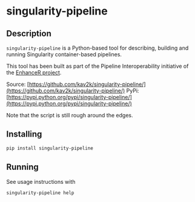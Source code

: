 singularity-pipeline
===

Description
---

`singularity-pipeline` is a Python-based tool for describing, building and running Singularity container-based pipelines.

This tool has been built as part of the Pipeline Interoperability initiative of the [EnhanceR project](https://www.enhancer.ch/).

Source: [https://github.com/kav2k/singularity-pipeline/](https://github.com/kav2k/singularity-pipeline/)
PyPi: [https://pypi.python.org/pypi/singularity-pipeline/](https://pypi.python.org/pypi/singularity-pipeline/)

Note that the script is still rough around the edges.

Installing
---

```bash
pip install singularity-pipeline
```

Running
---

See usage instructions with

```bash
singularity-pipeline help
```
